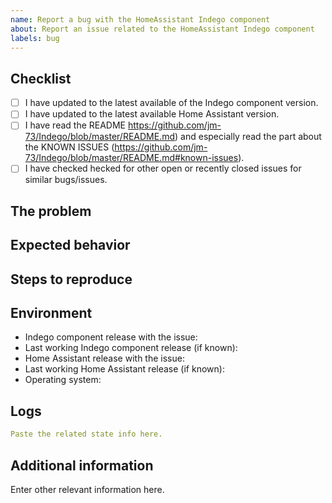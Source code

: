 ```yaml
---
name: Report a bug with the HomeAssistant Indego component
about: Report an issue related to the HomeAssistant Indego component
labels: bug
---
```


<!-- READ THIS FIRST:
- Make sure you are running the latest release of the Indego component
- Make sure you are running the latest version of Home Assistant before reporting an issue: https://github.com/home-assistant/home-assistant/releases
- Include logs where possible. But make sure you replace/hide any senstitive information
- Provide as many details as possible. Paste logs, configuration samples and code into the backticks.
-->

## Checklist

- [ ] I have updated to the latest available of the Indego component version.
- [ ] I have updated to the latest available Home Assistant version.
- [ ] I have read the README https://github.com/jm-73/Indego/blob/master/README.md) and especially read the part about the KNOWN ISSUES (https://github.com/jm-73/Indego/blob/master/README.md#known-issues).
- [ ] I have checked hecked for other open or recently closed issues for similar bugs/issues.

## The problem

<!--
  Describe the issue you are experiencing here to communicate to the
  maintainers. Tell us about the current behavior.
  If possible provide a screenshot with a description.
-->

## Expected behavior

<!--
  Describe what you expected to happen or it should look/behave.
  If possible provide a screenshot with a description.
-->

## Steps to reproduce

<!--
  Provide steps for us, that helps reproducing your issue.
  For example:
    1. Step 1
    2. Step 2
    3. Etc.    
-->

## Environment

<!--
  Provide details about the versions you are using, which helps us reproducing
  and finding the issue quicker. Version information is found in the
  Home Assistant frontend:
  - Indego component version: Settings > Devices & services > Bosch Indego Mower (or using the direct URL https://your-instance:8123/config/integrations/integration/indego).
  - HomeAssistant version: Settings -> About.
-->

- Indego component release with the issue:
- Last working Indego component release (if known):
- Home Assistant release with the issue:
- Last working Home Assistant release (if known):
- Operating system:


## Logs

<!--
  If your issue is about gettings errors, API connection failures etc. include the relevant HomeAssitant logs (in text, no screenshot).
  Logs are required to investigate this type of issues.

  Make sure you add logs in debug mode when there is no clear error message or root cause.
  See https://github.com/jm-73/Indego/blob/master/README.md#debugging on how to enable the debug logs.
  
```yaml
Paste the logs here.
```

## State of relevant entities

<!--
  If your issue is about how an entity is shown in the UI, please add the state
  and attributes for all situations with a screenshot of the UI.
  You can find this information at `/developer-tools/state`
-->

```yaml
Paste the related state info here.
```

## Additional information

Enter other relevant information here.
